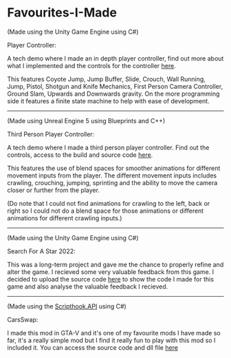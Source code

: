 # Favourites-I-Made

(Made using the Unity Game Engine using C#)

Player Controller:

A tech demo where I made an in depth player controller, find out more about what I implemented and the controls for the controller <a href="https://github.com/MyNamesLex/Gameplay-Mechanics/tree/main/Unity/PC/Player%20Controller">here</a>.

This features Coyote Jump, Jump Buffer, Slide, Crouch, Wall Running, Jump, Pistol, Shotgun and Knife Mechanics, First Person Camera Controller, Ground Slam, Upwards and Downwards gravity. On the more programming side it features a finite state machine to help with ease of development.

_________________________________________________________________________________________________________________________________________________________________________
(Made using Unreal Engine 5 using Blueprints and C++)

Third Person Player Controller:

A tech demo where I made a third person player controller. Find out the controls, access to the build and source code <a href="https://github.com/MyNamesLex/Gameplay-Mechanics/tree/main/Unreal%20Engine%205/PC/Third%20Person%20Controller">here</a>.

This features the use of blend spaces for smoother animations for different movement inputs from the player. The different movement inputs includes crawling, crouching, jumping, sprinting and the ability to move the camera closer or further from the player. 

(Do note that I could not find animations for crawling to the left, back or right so I could not do a blend space for those animations or different animations for different crawling inputs.)

_________________________________________________________________________________________________________________________________________________________________________
(Made using the Unity Game Engine using C#)

Search For A Star 2022:

This was a long-term project and gave me the chance to properly refine and alter the game. I recieved some very valuable feedback from this game. I decided to upload the source code <a href="https://github.com/MyNamesLex/Search-For-A-Star-2022">here</a> to show the code I made for this game and also analyse the valuable feedback I recieved.

_________________________________________________________________________________________________________________________________________________________________________
(Made using the <a href="https://www.gta5-mods.com/tools/script-hook-v">Scripthook.API</a> using C#)

CarsSwap:

I made this mod in GTA-V and it's one of my favourite mods I have made so far, it's a really simple mod but I find it really fun to play with this mod so I included it. You can access the source code and dll file <a href="https://github.com/MyNamesLex/Modding/tree/main/GTA-V/CarSwap">here</a>